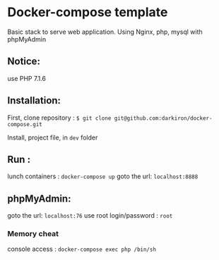 Docker-compose template
====

Basic stack to serve web application. Using Nginx, php, mysql with phpMyAdmin

## Notice: 
use PHP 7.1.6

## Installation: 

First, clone repository :
`$ git clone git@github.com:darkiron/docker-compose.git`

Install, project file, in `dev` folder

## Run :
lunch containers : `docker-compose up`
goto the url: `localhost:8888`
   

## phpMyAdmin: 
goto the url: `localhost:76`
use root login/password : `root`

### Memory cheat

console access :
`docker-compose exec php /bin/sh`
